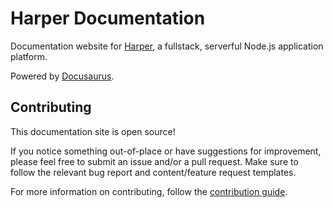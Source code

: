 # Harper Documentation

Documentation website for [Harper](https://harpersystems.dev), a fullstack, serverful Node.js application platform.

Powered by [Docusaurus](https://docusaurus.io/).

## Contributing

This documentation site is open source!

If you notice something out-of-place or have suggestions for improvement, please feel free to submit an issue and/or a pull request. Make sure to follow the relevant bug report and content/feature request templates.

For more information on contributing, follow the [contribution guide](CONTRIBUTING.md).
